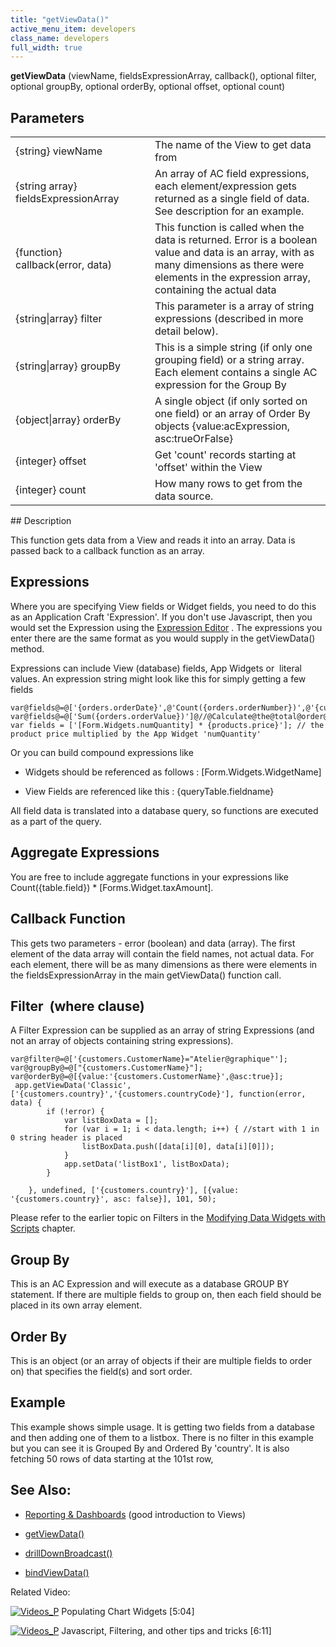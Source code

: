 ```yaml
---
title: "getViewData()"
active_menu_item: developers
class_name: developers
full_width: true
---
```



**getViewData** (viewName, fieldsExpressionArray, callback(), optional filter, optional groupBy, optional orderBy, optional offset, optional count)

## Parameters

<table>
<tr>
<td width="257">
{string} viewName

</td>
<td width="15">
</td>
<td width="608">
The name of the View to get data from

</td>
</tr>
<tr>
<td width="257">
{string array} fieldsExpressionArray

</td>
<td width="15">
</td>
<td width="608">
An array of AC field expressions, each element/expression gets returned as a single field of data. See description for an example.

</td>
</tr>
<tr>
<td width="257">
{function} callback(error, data)

</td>
<td width="15">
</td>
<td width="608">
This function is called when the data is returned. Error is a boolean value and data is an array, with as many dimensions as there were elements in the expression array, containing the actual data

</td>
</tr>
<tr>
<td width="257">
{string|array} filter

</td>
<td width="15">
</td>
<td width="608">
This parameter is a array of string expressions (described in more detail below).

</td>
</tr>
<tr>
<td width="257">
{string|array} groupBy

</td>
<td width="15">
</td>
<td width="608">
This is a simple string (if only one grouping field) or a string array. Each element contains a single AC expression for the Group By

</td>
</tr>
<tr>
<td width="257">
{object|array} orderBy

</td>
<td width="15">
</td>
<td width="608">
A single object (if only sorted on one field) or an array of Order By objects {value:acExpression, asc:trueOrFalse}

</td>
</tr>
<tr>
<td width="257">
{integer} offset

</td>
<td width="15">
</td>
<td width="608">
Get 'count' records starting at 'offset' within the View

</td>
</tr>
<tr>
<td width="257">
{integer} count

</td>
<td width="15">
</td>
<td width="608">
How many rows to get from the data source.

</td>
</tr>
</table>
## Description

This function gets data from a View and reads it into an array. Data is passed back to a callback function as an array.

## Expressions

Where you are specifying View fields or Widget fields, you need to do this as an Application Craft 'Expression'. If you don't use Javascript, then you would set the Expression using the [Expression Editor](../../../product-guide/advanced-features/data-integration,-reporting-dashboards/data-section-properties/the-expression-editor) . The expressions you enter there are the same format as you would supply in the getViewData() method.

Expressions can include View (database) fields, App Widgets or  literal values. An expression string might look like this for simply getting a few fields

    var@fields@=@['{orders.orderDate}',@'Count({orders.orderNumber})',@'{customers.customerName}'];
    var@fields@=@['Sum({orders.orderValue})']@//@Calculate@the@total@order@value@within@the@database@query
    var fields = ['[Form.Widgets.numQuantity] * {products.price}']; // the product price multiplied by the App Widget 'numQuantity'
   

Or you can build compound expressions like

 - Widgets should be referenced as follows : [Form.Widgets.WidgetName]

 - View Fields are referenced like this : {queryTable.fieldname}

All field data is translated into a database query, so functions are executed as a part of the query.

## Aggregate Expressions

You are free to include aggregate functions in your expressions like Count({table.field}) \* [Forms.Widget.taxAmount].

## Callback Function

This gets two parameters - error (boolean) and data (array). The first element of the data array will contain the field names, not actual data. For each element, there will be as many dimensions as there were elements in the fieldsExpressionArray in the main getViewData() function call.

## Filter  (where clause)

A Filter Expression can be supplied as an array of string Expressions (and not an array of objects containing string expressions).

    var@filter@=@['{customers.CustomerName}="Atelier@graphique"'];
    var@groupBy@=@["{customers.CustomerName}"];
    var@orderBy@=@[{value:'{customers.CustomerName}',@asc:true}];
     app.getViewData('Classic', ['{customers.country}','{customers.countryCode}'], function(error, data) {
            if (!error) {
                var listBoxData = [];
                for (var i = 1; i < data.length; i++) { //start with 1 in 0 string header is placed
                    listBoxData.push([data[i][0], data[i][0]]); 
                }
                app.setData('listBox1', listBoxData);
            }
        
        }, undefined, ['{customers.country}'], [{value: '{customers.country}', asc: false}], 101, 50);
   

Please refer to the earlier topic on Filters in the [Modifying Data Widgets with Scripts](modifying-data-widgets-with-sc.htm) chapter.

## Group By

This is an AC Expression and will execute as a database GROUP BY statement. If there are multiple fields to group on, then each field should be placed in its own array element.

## Order By

This is an object (or an array of objects if their are multiple fields to order on) that specifies the field(s) and sort order.

## Example

This example shows simple usage. It is getting two fields from a database and then adding one of them to a listbox. There is no filter in this example but you can see it is Grouped By and Ordered By 'country'. It is also fetching 50 rows of data starting at the 101st row,

## See Also:

 - [Reporting & Dashboards](../../../product-guide/advanced-features/data-integration,-reporting-dashboards/) (good introduction to Views)

 - [getViewData()](getviewdata.htm)

 - [drillDownBroadcast()](drilldownbroadcast.htm)

 - [bindViewData()](setviewcallback.htm)

Related Video:

[![Videos\_P](/img/docs/videos_p.png)](http://www.youtube.com/v/4FXN_AsiiMs?autoplay=1&hd=1&fs=1&showsearch=0&rel=0&) Populating Chart Widgets [5:04]

[![Videos\_P](/img/docs/videos_p.png)](http://www.youtube.com/v/rKbMmF7kcXs?autoplay=1&hd=1&fs=1&showsearch=0&rel=0&) Javascript, Filtering, and other tips and tricks [6:11]
